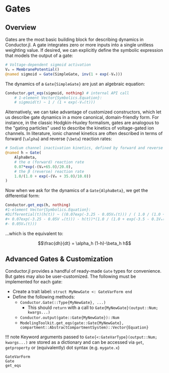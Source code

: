 # Gates
## Overview
Gates are the most basic building block for describing dynamics in Conductor.jl. A gate
integrates zero or more inputs into a single unitless weighting value. If desired, we can
explicitly define the symbolic expression that models the output of a gate:

```julia
# Voltage-dependent sigmoid activation
Vₘ = MembranePotential()
@named sigmoid = Gate(SimpleGate, inv(1 + exp(-Vₘ)))
```

The dynamics of a `Gate{SimpleGate}` are just an algebraic equation:

```julia
Conductor.get_eqs(sigmoid, nothing) # internal API call
    # 1-element Vector{Symbolics.Equation}:
    # sigmoid(t) ~ 1 / (1 + exp(-Vₘ(t)))
```

Alternatively, we can take advantage of customized constructors, which let us describe gate
dynamics in a more canonical, domain-friendly form. For instance, in the classic
Hodgkin-Huxley formalism, gates are analogous to the "gating particles" used to describe the
kinetics of voltage-gated ion channels. In literature, ionic channel kinetics are often
described in terms of forward (``\alpha``) and reverse (``\beta``) reaction rates:

```julia
# Sodium channel inactivation kinetics, defined by forward and reverse rxn rates
@named h = Gate(
    AlphaBeta,
    # the α (forward) reaction rate
    0.07*exp(-(Vₘ+65.0)/20.0),
    # the β (reverse) reaction rate
    1.0/(1.0 + exp(-(Vₘ + 35.0)/10.0))
)
```

Now when we ask for the dynamics of a `Gate{AlphaBeta}`, we get the differential form:
```julia
Conductor.get_eqs(h, nothing)
#1-element Vector{Symbolics.Equation}:
#Differential(t)(h(t)) ~ ((0.07exp(-3.25 - 0.05Vₘ(t))) / ( 1.0 / (1.0 + exp(-3.5 - 0.1Vₘ(t)))
#+ 0.07exp(-3.25 - 0.05V ₘ(t))) - h(t))*(1.0 / (1.0 + exp(-3.5 - 0.1Vₘ(t))) + 0.07e xp(-3.25
#- 0.05Vₘ(t)))
```
...which is the equivalent to:
```math
\frac{dh}{dt} = \alpha_h (1-h)-\beta_h h
```

## Advanced Gates & Customization

Conductor.jl provides a handful of ready-made `Gate` types for convenience. But gates may
also be user-customized. The following must be implemented for each gate:

* Create a trait label: `struct MyNewGate <: GateVarForm end`
* Define the following methods:
    - `Conductor.Gate(::Type{MyNewGate}, ...)`
        * This should `return` with a call to `Gate{MyNewGate}(output::Num; kwargs...)`
    - `Conductor.output(gate::Gate{MyNewGate})::Num`
    - `ModelingToolkit.get_eqs(gate::Gate{MyNewGate}, compartment::AbstractCompartmentSystem)::Vector{Equation}` 

!!! note
   Keyword arguments passed to `Gate{<:GateVarType}(output::Num; kwargs...)` are stored as a
   dictionary and can be accessed via `get`, `getproperty` or (equivalently) dot syntax 
   (e.g. `mygate.x`)

```@docs
GateVarForm
Gate
get_eqs
```
